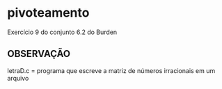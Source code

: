 # pivoteamento
Exercício 9 do conjunto 6.2 do Burden
## OBSERVAÇÃO
letraD.c = programa que escreve a matriz de números irracionais em um arquivo
